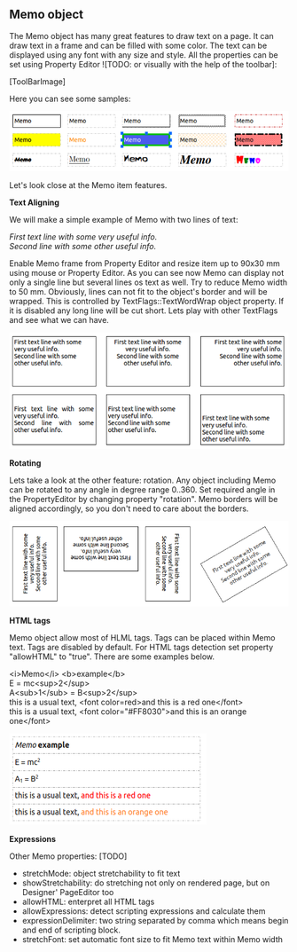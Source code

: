 Memo object
----
The Memo object has many great features to draw text on a page. It can draw text in a frame and can be filled with some color. The text can be displayed using any font with any size and style. All the properties can be set using Property Editor ![TODO: or visually with the help of the toolbar]:

[ToolBarImage]

Here you can see some samples:

![memoSamples]


Let's look close at the Memo item features. 

**Text Aligning**

We will make a simple example of Memo with two lines of text:

*First text line with some very useful info.*<br>
*Second line with some other useful info.*

Enable Memo frame from Property Editor and resize item up to 90x30 mm using mouse or Property Editor. As you can see now Memo can display not only a single line but several lines os text as well. Try to reduce Memo width to 50 mm. Obviously, lines can not fit to the object's border and will be wrapped. This is controlled by TextFlags::TextWordWrap object property. If it is disabled any long line will be cut short. Lets play with other TextFlags and see what we can have.

![memoSamples1]

**Rotating**

Lets take a look at the other feature: rotation. Any object including Memo can be rotated to any angle in degree range 0..360. Set required angle in the PropertyEditor by changing property "rotation". Memo borders will be aligned accordingly, so you don't need to care about the borders.

![memoSamples3]


**HTML tags**

Memo object allow most of HLML tags. Tags can be placed within Memo text. Tags are disabled by default. For HTML tags detection set property "allowHTML" to "true". There are some examples below.

\<i\>Memo\</i\> \<b\>example\</b\><br>
E = mc\<sup\>2\</sup\><br>
A\<sub\>1\</sub\> = B\<sup\>2\</sup\><br>
this is a usual text, \<font color=red\>and this is a red one\</font\><br>
this is a usual text, \<font color="#FF8030"\>and this is an orange one\</font\>

![memoSamples4]

**Expressions**

Other Memo properties: [TODO]
- stretchMode: object stretchability to fit text
- showStretchability: do stretching not only on rendered page, but on Designer' PageEditor too
- allowHTML: enterpret all HTML tags
- allowExpressions: detect scripting expressions and calculate them
- expressionDelimiter: two string separated by comma which means begin and end of scripting block.
- stretchFont: set automatic font size to fit Memo text within Memo width

[memoSamples]:../images/memo_samples.png
[memoSamples1]:../images/memo_samples1.png
[memoSamples3]:../images/memo_samples3.png
[memoSamples4]:../images/memo_samples4.png
